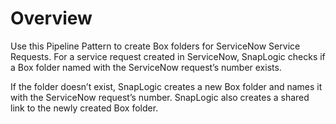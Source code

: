 # Overview

Use this Pipeline Pattern to create Box folders for ServiceNow Service Requests. For a service request created in ServiceNow, SnapLogic checks if a Box folder named with the ServiceNow request’s number exists.&#x20;

If the folder doesn’t exist, SnapLogic creates a new Box folder and names it with the ServiceNow request’s number. SnapLogic also creates a shared link to the newly created Box folder.

